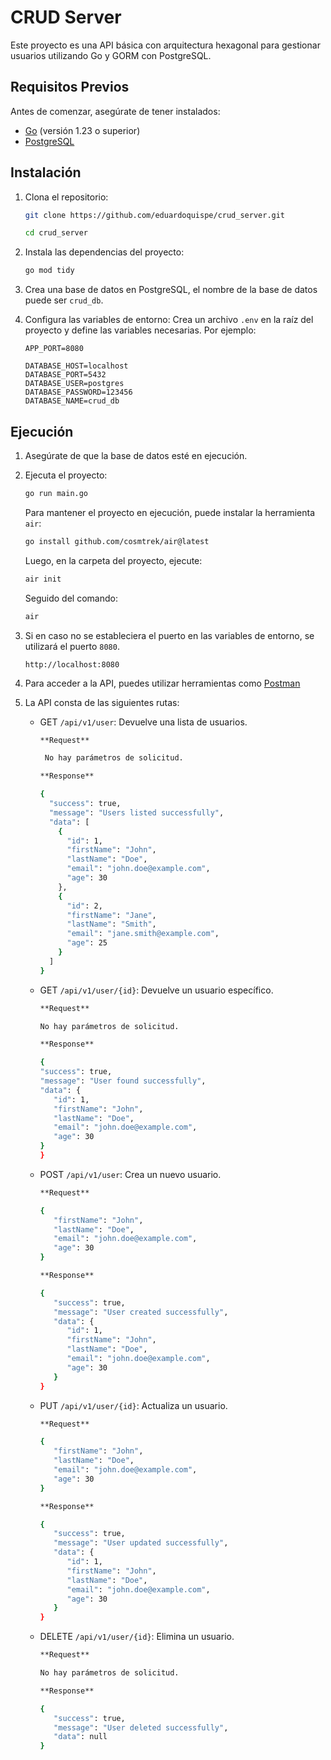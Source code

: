 # CRUD Server

Este proyecto es una API básica con arquitectura hexagonal para gestionar usuarios utilizando Go y GORM con PostgreSQL.

## Requisitos Previos

Antes de comenzar, asegúrate de tener instalados:

- [Go](https://golang.org/) (versión 1.23 o superior)
- [PostgreSQL](https://www.postgresql.org/)

## Instalación

1. Clona el repositorio:

   ```bash
   git clone https://github.com/eduardoquispe/crud_server.git

   cd crud_server
   ```

2. Instala las dependencias del proyecto:

   ```bash
   go mod tidy
   ```

3. Crea una base de datos en PostgreSQL, el nombre de la base de datos puede ser `crud_db`.

4. Configura las variables de entorno:
   Crea un archivo `.env` en la raíz del proyecto y define las variables necesarias. Por ejemplo:

   ```
   APP_PORT=8080

   DATABASE_HOST=localhost
   DATABASE_PORT=5432
   DATABASE_USER=postgres
   DATABASE_PASSWORD=123456
   DATABASE_NAME=crud_db
   ```

## Ejecución

1. Asegúrate de que la base de datos esté en ejecución.

2. Ejecuta el proyecto:

   ```bash
   go run main.go
   ```

   Para mantener el proyecto en ejecución, puede instalar la herramienta `air`:

   ```bash
   go install github.com/cosmtrek/air@latest
   ```

   Luego, en la carpeta del proyecto, ejecute:

   ```bash
   air init
   ```

   Seguido del comando:

   ```bash
   air
   ```

3. Si en caso no se estableciera el puerto en las variables de entorno, se utilizará el puerto `8080`.

   ```
   http://localhost:8080
   ```

4. Para acceder a la API, puedes utilizar herramientas como [Postman](https://www.postman.com/)

5. La API consta de las siguientes rutas:

   - GET `/api/v1/user`: Devuelve una lista de usuarios.

     ```bash
     **Request**

      No hay parámetros de solicitud.

     **Response**

     {
       "success": true,
       "message": "Users listed successfully",
       "data": [
         {
           "id": 1,
           "firstName": "John",
           "lastName": "Doe",
           "email": "john.doe@example.com",
           "age": 30
         },
         {
           "id": 2,
           "firstName": "Jane",
           "lastName": "Smith",
           "email": "jane.smith@example.com",
           "age": 25
         }
       ]
     }
     ```

   - GET `/api/v1/user/{id}`: Devuelve un usuario específico.

     ```bash
     **Request**

     No hay parámetros de solicitud.

     **Response**

     {
     "success": true,
     "message": "User found successfully",
     "data": {
        "id": 1,
        "firstName": "John",
        "lastName": "Doe",
        "email": "john.doe@example.com",
        "age": 30
     }
     }
     ```

   - POST `/api/v1/user`: Crea un nuevo usuario.

     ```bash
     **Request**

     {
        "firstName": "John",
        "lastName": "Doe",
        "email": "john.doe@example.com",
        "age": 30
     }

     **Response**

     {
        "success": true,
        "message": "User created successfully",
        "data": {
           "id": 1,
           "firstName": "John",
           "lastName": "Doe",
           "email": "john.doe@example.com",
           "age": 30
        }
     }
     ```

   - PUT `/api/v1/user/{id}`: Actualiza un usuario.

     ```bash
     **Request**

     {
        "firstName": "John",
        "lastName": "Doe",
        "email": "john.doe@example.com",
        "age": 30
     }

     **Response**

     {
        "success": true,
        "message": "User updated successfully",
        "data": {
           "id": 1,
           "firstName": "John",
           "lastName": "Doe",
           "email": "john.doe@example.com",
           "age": 30
        }
     }
     ```

   - DELETE `/api/v1/user/{id}`: Elimina un usuario.

     ```bash
     **Request**

     No hay parámetros de solicitud.

     **Response**

     {
        "success": true,
        "message": "User deleted successfully",
        "data": null
     }
     ```
